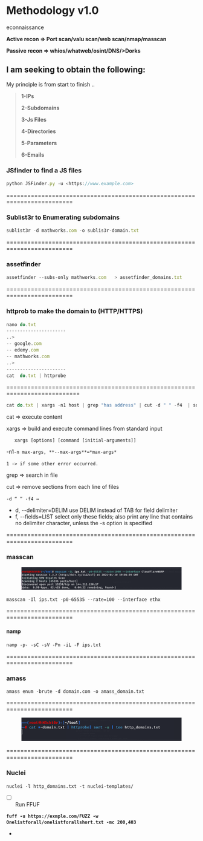# Methodology v1.0

econnaissance

**Active recon ⇒ Port scan/valu scan/web scan/nmap/masscan**

**Passive recon ⇒ whios/whatweb/osint/DNS/>Dorks**

## I am seeking to obtain the following:

My principle is from start to finish ..

> **1-IPs**&#x20;
>
> **2-Subdomains**&#x20;
>
> **3-Js Files**
>
> **4-Directories**
>
> **5-Parameters**&#x20;
>
> **6-Emails**



### **JSfinder** to find a JS files

```jsx
python JSFinder.py -u <https://www.example.com>
```

\=========================================================================

### **Sublist3r to Enumerating subdomains**

```jsx
sublist3r -d mathworks.com -o sublis3r-domain.txt
```

\=========================================================================

### **assetfinder**

```jsx
assetfinder --subs-only mathworks.com   > assetfinder_domains.txt
```

\=========================================================================

### **httprob to make the domain to (HTTP/HTTPS)**

```jsx
nano do.txt
----------------------
..>
-- google.com
-- edemy.com
-- mathworks.com
..>
---------------------- 
cat  do.txt | httprobe
```

\===========================================================================

```jsx
cat do.txt | xargs -n1 host | grep "has address" | cut -d " " -f4  | sort -u  > ips.txt

```

cat ⇒ execute content

xargs ⇒ build and execute command lines from standard input

```
   xargs [options] [command [initial-arguments]]
```

\-n1`-n max-args, **--max-args**=*max-args*`

`1 -> if some other error occurred.`

grep ⇒ search in file

cut ⇒ remove sections from each line of files

`-d “ ” -f4 →`

* d, --delimiter=DELIM use DELIM instead of TAB for field delimiter
* f, --fields=LIST select only these fields; also print any line that contains no delimiter character, unless the -s option is specified

\=========================================================================

### **masscan**

<figure><img src="../.gitbook/assets/Untitled 4.png" alt=""><figcaption></figcaption></figure>

```
masscan -Il ips.txt -p0-65535 --rate=100 --interface ethx
```

\=========================================================================

#### **namp**

```
namp -p- -sC -sV -Pn -iL -F ips.txt
```

\=========================================================================

### **amass**

```
amass enum -brute -d domain.com -o amass_domain.txt
```

\=========================================================================



<figure><img src="../.gitbook/assets/Untitled 7.png" alt=""><figcaption></figcaption></figure>

\=========================================================================

### Nuclei

```
nuclei -l http_domains.txt -t nuclei-templates/
```

* [ ] \
  Run FFUF&#x20;

<pre class="language-bash"><code class="lang-bash"><strong>fuff -u https://exmple.com/FUZZ -w Onelistforall/onelistforallshort.txt -mc 200,403
</strong></code></pre>

*
